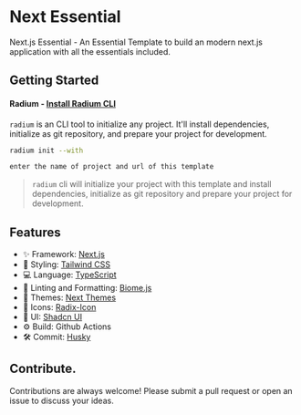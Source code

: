 # Next Essential

Next.js Essential - An Essential Template to build an modern next.js application with all the essentials included.

## Getting Started

#### Radium - [Install Radium CLI](https://github.com/radiumlabs/radium)

`radium` is an CLI tool to initialize any project. It'll install dependencies, initialize as git repository, and prepare your project for development.

```bash
radium init --with
```
```bash
enter the name of project and url of this template
```
> `radium` cli will initialize your project with this template and install dependencies, initialize as git repository and prepare your project for development.

## Features

- ✨ Framework: [Next.js](https://nextjs.org/)
- 🚀 Styling: [Tailwind CSS](https://tailwindcss.com/)
- 💻 Language: [TypeScript](https://www.typescriptlang.org/)
- 🧹 Linting and Formatting: [Biome.js](https://biomejs.dev/)
- 🎨 Themes: [Next Themes](https://github.com/pacocoursey/next-themes)
- 💄 Icons: [Radix-Icon](https://www.radix-ui.com/icons)
- 🎨 UI: [Shadcn UI](https://ui.shadcn.com/)
- ⚙️ Build: Github Actions
- 🛠 Commit: [Husky](https://typicode.github.io/husky/)

## Contribute.

Contributions are always welcome! Please submit a pull request or open an issue to discuss your ideas.